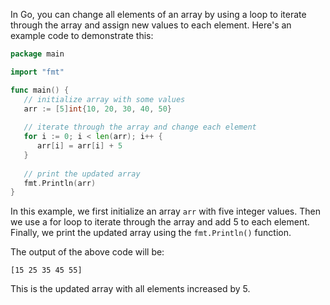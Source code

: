 In Go, you can change all elements of an array by using a loop to iterate through the array and assign new values to each element. Here's an example code to demonstrate this:

```go
package main

import "fmt"

func main() {
   // initialize array with some values
   arr := [5]int{10, 20, 30, 40, 50}
   
   // iterate through the array and change each element
   for i := 0; i < len(arr); i++ {
      arr[i] = arr[i] + 5
   }
   
   // print the updated array
   fmt.Println(arr)
}
```

In this example, we first initialize an array `arr` with five integer values. Then we use a for loop to iterate through the array and add 5 to each element. Finally, we print the updated array using the `fmt.Println()` function.

The output of the above code will be:

```
[15 25 35 45 55]
```

This is the updated array with all elements increased by 5.